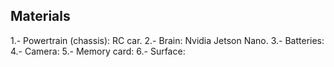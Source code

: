## Materials

1.- Powertrain (chassis): RC car.
2.- Brain: Nvidia Jetson Nano.
3.- Batteries:
4.- Camera:
5.- Memory card:
6.- Surface: